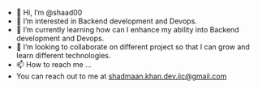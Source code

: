 - 👋 Hi, I’m @shaad00
- 👀 I’m interested in Backend development and Devops.
- 🌱 I’m currently learning how can I enhance my ability into Backend development and Devops.
- 💞️ I’m looking to collaborate on different project so that I can grow and learn different technologies.
- 📫 How to reach me ...
- You can reach out to me at shadmaan.khan.dev.iic@gmail.com

<!---
shaad00/shaad00 is a ✨ special ✨ repository because its `README.md` (this file) appears on your GitHub profile.
You can click the Preview link to take a look at your changes.
--->
